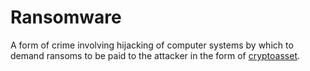 # Ransomware
A form of crime involving hijacking of computer systems by which to demand ransoms to be paid to the attacker in the form of [cryptoasset](cryptoasset.md).